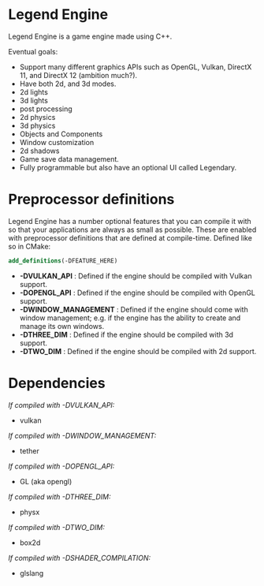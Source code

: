 # Legend Engine 

Legend Engine is a game engine made using C++.

Eventual goals:

* Support many different graphics APIs such as OpenGL, Vulkan, DirectX 11, and DirectX 12 (ambition much?).
* Have both 2d, and 3d modes.
* 2d lights
* 3d lights
* post processing
* 2d physics
* 3d physics
* Objects and Components
* Window customization
* 2d shadows
* Game save data management.
* Fully programmable but also have an optional UI called Legendary.

# Preprocessor definitions
Legend Engine has a number optional features that you can compile it with so that your applications are always as small as possible. These are enabled with preprocessor definitions that are defined at compile-time. Defined like so in CMake:
```cmake
add_definitions(-DFEATURE_HERE)
```

* **-DVULKAN_API** : Defined if the engine should be compiled with Vulkan support.
* **-DOPENGL_API** : Defined if the engine should be compiled with OpenGL support.
* **-DWINDOW_MANAGEMENT** : Defined if the engine should come with window management; e.g. if the engine has the ability to create and manage its own windows.
* **-DTHREE_DIM** : Defined if the engine should be compiled with 3d support.
* **-DTWO_DIM** : Defined if the engine should be compiled with 2d support.

# Dependencies

*If compiled with -DVULKAN_API:*
* vulkan

*If compiled with -DWINDOW_MANAGEMENT:*
* tether

*If compiled with -DOPENGL_API:*
* GL (aka opengl)

*If compiled with -DTHREE_DIM:*
* physx

*If compiled with -DTWO_DIM:*
* box2d

*If compiled with -DSHADER_COMPILATION:*
* glslang